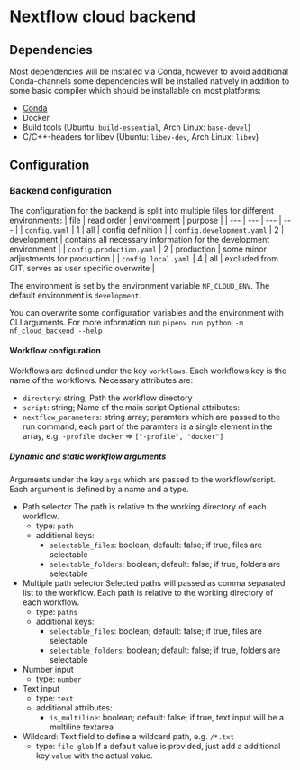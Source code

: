 # Nextflow cloud backend
## Dependencies
Most dependencies will be installed via Conda, however to avoid additional Conda-channels some dependencies will be installed natively in addition to some basic compiler  which should be installable on most platforms:
* [Conda](https://docs.conda.io/en/latest/)
* Docker
* Build tools (Ubuntu: `build-essential`, Arch Linux: `base-devel`)
* C/C++-headers for libev (Ubuntu: `libev-dev`, Arch Linux: `libev`)



## Configuration
### Backend configuration
The configuration for the backend is split into multiple files for different environments:
| file | read order | environment | purpose |
| --- | --- | --- | --- |
| `config.yaml` | 1 | all | config definition |
| `config.development.yaml` | 2 | development | contains all necessary information for the development environment |
| `config.production.yaml` | 2 | production | some minor adjustments for production |
| `config.local.yaml` | 4 | all | excluded from GIT, serves as user specific overwrite |

The environment is set by the environment variable `NF_CLOUD_ENV`. The default environment is `development`.

You can overwrite some configuration variables and the environment with CLI arguments. For more information run `pipenv run python -m nf_cloud_backend --help`

#### Workflow configuration
Workflows are defined under the key `workflows`.
Each workflows key is the name of the workflows.
Necessary attributes are:
* `directory`: string; Path the workflow directory
* `script`: string; Name of the main script
Optional attributes:
* `nextflow_parameters`: string array; paramters which are passed to the run command; each part of the paramters is a single element in the array, e.g. `-profile docker` => `["-profile", "docker"]`


##### Dynamic and static workflow arguments
Arguments under the key `args` which are passed to the workflow/script.
Each argument is defined by a name and a type.
* Path selector
    The path is relative to the working directory of each workflow.
    * type: `path`
    * additional keys:
        * `selectable_files`: boolean; default: false; if true, files are selectable
        * `selectable_folders`: boolean; default: false; if true, folders are selectable
* Multiple path selector
    Selected paths will passed as comma separated list to the workflow.
    Each path is relative to the working directory of each workflow.
    * type: `paths`
    * additional keys:
        * `selectable_files`: boolean; default: false; if true, files are selectable
        * `selectable_folders`: boolean; default: false; if true, folders are selectable
* Number input
    * type: `number`
* Text input
    * type: `text`
    * additional attributes:
        * `is_multiline`: boolean; default: false; if true, text input will be a multiline textarea
* Wildcard:
    Text field to define a wildcard path, e.g. `/*.txt`
    * type: `file-glob`
If a default value is provided, just add a additional key `value` with the actual value.

